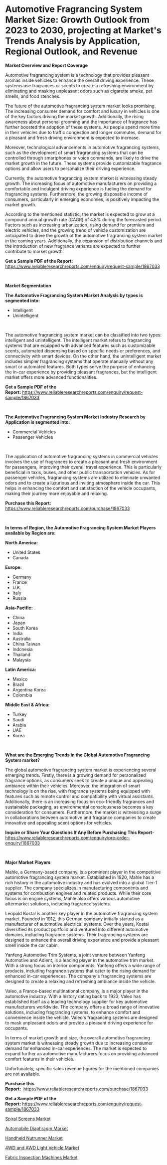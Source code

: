 <p><h1>Automotive Fragrancing System Market Size: Growth Outlook from 2023 to 2030, projecting at Market's Trends Analysis by Application, Regional Outlook, and Revenue</h1></p><p><strong>Market Overview and Report Coverage</strong></p>
<p><p>Automotive fragrancing system is a technology that provides pleasant aromas inside vehicles to enhance the overall driving experience. These systems use fragrances or scents to create a refreshing environment by eliminating and masking unpleasant odors such as cigarette smoke, pet smells, and food stenches.</p><p>The future of the automotive fragrancing system market looks promising. The increasing consumer demand for comfort and luxury in vehicles is one of the key factors driving the market growth. Additionally, the rising awareness about personal grooming and the importance of fragrance has further boosted the adoption of these systems. As people spend more time in their vehicles due to traffic congestion and longer commutes, demand for a pleasant and fresh driving environment is expected to increase.</p><p>Moreover, technological advancements in automotive fragrancing systems, such as the development of smart fragrancing systems that can be controlled through smartphones or voice commands, are likely to drive the market growth in the future. These systems provide customizable fragrance options and allow users to personalize their driving experience.</p><p>Currently, the automotive fragrancing system market is witnessing steady growth. The increasing focus of automotive manufacturers on providing a comfortable and indulgent driving experience is fueling the demand for fragrancing systems. Furthermore, the growing disposable income of consumers, particularly in emerging economies, is positively impacting the market growth.</p><p>According to the mentioned statistic, the market is expected to grow at a compound annual growth rate (CAGR) of 4.8% during the forecasted period. Factors such as increasing urbanization, rising demand for premium and electric vehicles, and the growing trend of vehicle customization are anticipated to drive the growth of the automotive fragrancing system market in the coming years. Additionally, the expansion of distribution channels and the introduction of new fragrance variants are expected to further contribute to market growth.</p></p>
<p><strong>Get a Sample PDF of the Report:</strong> <a href="https://www.reliableresearchreports.com/enquiry/request-sample/1867033">https://www.reliableresearchreports.com/enquiry/request-sample/1867033</a></p>
<p>&nbsp;</p>
<p><strong>Market Segmentation</strong></p>
<p><strong>The Automotive Fragrancing System Market Analysis by types is segmented into:</strong></p>
<p><ul><li>Intelligent</li><li>Unintelligent</li></ul></p>
<p>&nbsp;</p>
<p><p>The automotive fragrancing system market can be classified into two types: intelligent and unintelligent. The intelligent market refers to fragrancing systems that are equipped with advanced features such as customizable scents, automated dispensing based on specific needs or preferences, and connectivity with smart devices. On the other hand, the unintelligent market includes simpler fragrancing systems that operate manually without any smart or automated features. Both types serve the purpose of enhancing the in-car experience by providing pleasant fragrances, but the intelligent market offers more advanced functionalities.</p></p>
<p><strong>Get a Sample PDF of the Report:</strong>&nbsp;<a href="https://www.reliableresearchreports.com/enquiry/request-sample/1867033">https://www.reliableresearchreports.com/enquiry/request-sample/1867033</a></p>
<p>&nbsp;</p>
<p><strong>The Automotive Fragrancing System Market Industry Research by Application is segmented into:</strong></p>
<p><ul><li>Commercial Vehicles</li><li>Passenger Vehicles</li></ul></p>
<p>&nbsp;</p>
<p><p>The application of automotive fragrancing systems in commercial vehicles involves the use of fragrances to create a pleasant and fresh environment for passengers, improving their overall travel experience. This is particularly beneficial in taxis, buses, and other public transportation vehicles. As for passenger vehicles, fragrancing systems are utilized to eliminate unwanted odors and to create a luxurious and inviting atmosphere inside the car. This helps in enhancing the comfort and satisfaction of the vehicle occupants, making their journey more enjoyable and relaxing.</p></p>
<p><strong>Purchase this Report:</strong>&nbsp; <a href="https://www.reliableresearchreports.com/purchase/1867033">https://www.reliableresearchreports.com/purchase/1867033</a></p>
<p>&nbsp;</p>
<p><strong>In terms of Region, the Automotive Fragrancing System Market Players available by Region are:</strong></p>
<p>
    <p> <strong> North America: </strong>
        <ul>
            <li>United States</li>
            <li>Canada</li>
        </ul>
        </p> 
    <p> <strong> Europe: </strong>
        <ul>
            <li>Germany</li>
            <li>France</li>
            <li>U.K.</li>
            <li>Italy</li>
            <li>Russia</li>
        </ul>
        </p> 
    <p> <strong> Asia-Pacific: </strong>
        <ul>
            <li>China</li>
            <li>Japan</li>
            <li>South Korea</li>
            <li>India</li>
            <li>Australia</li>
            <li>China Taiwan</li>
            <li>Indonesia</li>
            <li>Thailand</li>
            <li>Malaysia</li>
        </ul>
        </p> 
    <p> <strong> Latin America: </strong>
        <ul>
            <li>Mexico</li>
            <li>Brazil</li>
            <li>Argentina Korea</li>
            <li>Colombia</li>
        </ul>
        </p> 
    <p> <strong> Middle East & Africa: </strong>
        <ul>
            <li>Turkey</li>
            <li>Saudi</li>
            <li>Arabia</li>
            <li>UAE</li>
            <li>Korea</li>
        </ul>
    </p>
    </p>
<p>&nbsp;</p>
<p><strong>What are the Emerging Trends in the Global Automotive Fragrancing System market?</strong></p>
<p><p>The global automotive fragrancing system market is experiencing several emerging trends. Firstly, there is a growing demand for personalized fragrance options, as consumers seek to create a unique and appealing ambiance within their vehicles. Moreover, the integration of smart technology is on the rise, with fragrance systems being equipped with features such as remote control and compatibility with virtual assistants. Additionally, there is an increasing focus on eco-friendly fragrances and sustainable packaging, as environmental consciousness becomes a key consideration for consumers. Furthermore, the market is witnessing a surge in collaborations between automotive and fragrance companies to create innovative and appealing scent options for vehicles.</p></p>
<p><strong>Inquire or Share Your Questions If Any Before Purchasing This Report</strong>- <a href="https://www.reliableresearchreports.com/enquiry/pre-order-enquiry/1867033">https://www.reliableresearchreports.com/enquiry/pre-order-enquiry/1867033</a></p>
<p>&nbsp;</p>
<p><strong>Major Market Players</strong></p>
<p><p>Mahle, a Germany-based company, is a prominent player in the competitive automotive fragrancing system market. Established in 1920, Mahle has a rich history in the automotive industry and has evolved into a global Tier-1 supplier. The company specializes in manufacturing components and systems for combustion engines and related products. While their core focus is on engine systems, Mahle also offers various automotive aftermarket solutions, including fragrance systems.</p><p>Leopold Kostal is another key player in the automotive fragrancing system market. Founded in 1912, this German company initially started as a manufacturer of automotive electrical systems. Over the years, Kostal diversified its product portfolio and ventured into different automotive domains, including fragrance systems. Their fragrancing systems are designed to enhance the overall driving experience and provide a pleasant smell inside the car cabin.</p><p>Yanfeng Automotive Trim Systems, a joint venture between Yanfeng Automotive and Adient, is a leading player in the automotive trim market. With a strong focus on interior components, Yanfeng offers a wide range of products, including fragrance systems that cater to the rising demand for enhanced in-car experiences. The company's fragrancing systems are designed to create a relaxing and refreshing ambiance inside the vehicle.</p><p>Valeo, a France-based multinational company, is a major player in the automotive industry. With a history dating back to 1923, Valeo has established itself as a leading technology supplier for key automotive manufacturers worldwide. The company offers a broad range of innovative solutions, including fragrancing systems, to enhance comfort and convenience inside the vehicle. Valeo's fragrancing systems are designed to mask unpleasant odors and provide a pleasant driving experience for occupants.</p><p>In terms of market growth and size, the overall automotive fragrancing system market is witnessing steady growth due to increasing consumer demand for enhanced in-car experiences. The market is expected to expand further as automotive manufacturers focus on providing advanced comfort features in their vehicles.</p><p>Unfortunately, specific sales revenue figures for the mentioned companies are not available.</p></p>
<p><strong>Purchase this Report:</strong>&nbsp;&nbsp;<a href="https://www.reliableresearchreports.com/purchase/1867033">https://www.reliableresearchreports.com/purchase/1867033</a></p>
<p></p>
<p><strong>Get a Sample PDF of the Report:</strong>&nbsp;<a href="https://www.reliableresearchreports.com/enquiry/request-sample/1867033">https://www.reliableresearchreports.com/enquiry/request-sample/1867033</a></p>
<p><p><a href="https://www.linkedin.com/pulse/spiral-screens-market-challenges-opportunities-growth-apvze/">Spiral Screens Market</a></p><p><a href="https://github.com/pizolina/Market-Research-Report-List-1/blob/main/automobile-diaphragm-market.md">Automobile Diaphragm Market</a></p><p><a href="https://medium.com/@daishawolff/handheld-nutrunner-market-size-market-outlook-and-market-forecast-2023-to-2030-3ddae217ff65">Handheld Nutrunner Market</a></p><p><a href="https://github.com/lbird53714/Market-Research-Report-List-1/blob/main/4wd-and-awd-light-vehicle-market.md">4WD and AWD Light Vehicle Market</a></p><p><a href="https://medium.com/@wilmaheaney/decoding-fabric-inspection-machines-market-metrics-market-share-trends-and-growth-patterns-b7fbb3c22ac1">Fabric Inspection Machines Market</a></p></p>